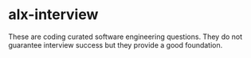 # alx-interview
These are coding curated software engineering questions. They do not guarantee interview success but they provide a good foundation.
